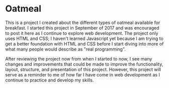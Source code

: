 # Oatmeal
This is a project I created about the different types of oatmeal available for breakfast. I started this project in September of 2017 and was encouraged to post it here as I continue to explore web development. The project only uses HTML and CSS; I haven't learned Javascript yet because I am trying to get a better foundation with HTML and CSS before I start diving into more of what many people would describe as "real programming". 

After reviewing the project now from when I started to now, I see many changes and improvements that could be made to improve the functionality, layout, structure, and presentation of this project. However, this project will serve as a reminder to me of how far I have come in web development as I continue to practice and develop my skills.
